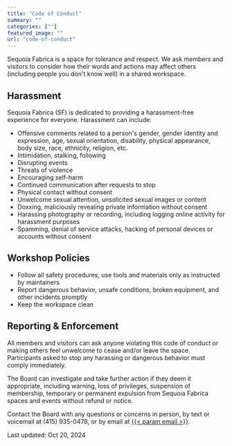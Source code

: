 ```yaml
---
title: "Code of Conduct"
summary: ""
categories: [""]
featured_image: ""
url: "code-of-conduct"
---
```



Sequoia Fabrica is a space for tolerance and respect. We ask members and visitors to consider how their words and actions may affect others (including people you don't know well) in a shared workspace.

## Harassment

Sequoia Fabrica (SF) is dedicated to providing a harassment-free experience for everyone. Harassment can include:

- Offensive comments related to a person's gender, gender identity and expression, age, sexual orientation, disability, physical appearance, body size, race, ethnicity, religion, etc.
- Intimidation, stalking, following
- Disrupting events
- Threats of violence
- Encouraging self-harm
- Continued communication after requests to stop
- Physical contact without consent
- Unwelcome sexual attention, unsolicited sexual images or content
- Doxxing, maliciously revealing private information without consent
- Harassing photography or recording, including logging online activity for harassment purposes
- Spamming, denial of service attacks, hacking of personal devices or accounts without consent

## Workshop Policies

* Follow all safety procedures, use tools and materials only as instructed by maintainers
* Report dangerous behavior, unsafe conditions, broken equipment, and other incidents promptly
* Keep the workspace clean 

## Reporting & Enforcement

All members and visitors can ask anyone violating this code of conduct or making others feel unwelcome to cease and/or leave the space. Participants asked to stop any harassing or dangerous behavior must comply immediately.

The Board can investigate and take further action if they deem it appropriate, including warning, loss of privileges, suspension of membership, temporary or permanent expulsion from Sequoia Fabrica spaces and events without refund or notice. 

Contact the Board with any questions or concerns in person, by text or voicemail at (415) 935-0478, or by email at <a href="mailto:{{< param email >}}">{{< param email >}}</a>.

Last updated: Oct 20, 2024
